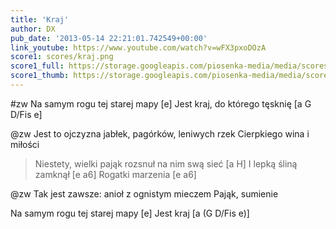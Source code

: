 ```yaml
---
title: 'Kraj'
author: DX
pub_date: '2013-05-14 22:21:01.742549+00:00'
link_youtube: https://www.youtube.com/watch?v=wFX3pxoDOzA
score1: scores/kraj.png
score1_full: https://storage.googleapis.com/piosenka-media/media/scores/kraj.png
score1_thumb: https://storage.googleapis.com/piosenka-media/media/scores/kraj.png.180x0_q85_upscale.jpg
---
```


#zw
Na samym rogu tej starej mapy [e]
Jest kraj, do którego tęsknię [a G D/Fis e]

@zw
Jest to ojczyzna jabłek, pagórków, leniwych rzek
Cierpkiego wina i miłości

>Niestety, wielki pająk rozsnuł na nim swą sieć [a H]
>I lepką śliną zamknął [e a6]
>Rogatki marzenia [e a6]

@zw
Tak jest zawsze: anioł z ognistym mieczem
Pająk, sumienie

Na samym rogu tej starej mapy [e]
Jest kraj [a (G D/Fis e)]